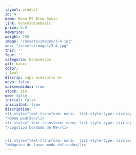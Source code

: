 ```yaml
---
layout: product
id: 4
name: Boné MS Blue Basic
link: bonemsbluebasic
price: 6.9
newprice: ''
weight: 200
image: "/assets/images/3-4.jpg"
sec: "/assets/images/3-4.jpg"
thir: ''
four: ''
categoria: bonesecaps
att: basic
color:
- Azul
discrip: caps acessorio ms
novo: false
maisvendidos: true
stock: sim
new: false
inicial: false
inicialhat: true
discription: '
<li style="text-transform: none;  list-style-type: circle;
">Boné padrão</li>
<li style=" text-transform: none; list-style-type: circle;
">Logotipo bordado de MS</li>


<li style="text-transform: none;  list-style-type: circle;
">Máquina de lavar modo delicado</li>'
---
```

